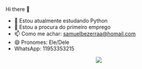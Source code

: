 Hi there 👋

- 🌱 Estou atualmente estudando Python
- 🤔 Estou a procura do primeiro emprego
- 📫 Como me achar: samuelbezerraa@homail.com
- 😄 Pronomes: Ele/Dele
- WhatsApp: 11953353215



<p align="center">
  <a href="https://skillicons.dev">
    <img src="https://skillicons.dev/icons?i=py" />
  </a>
</p>
